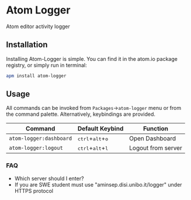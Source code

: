 # Atom Logger
Atom editor activity logger

##  Installation

Installing Atom-Logger is simple. You can find it in the atom.io package registry, or simply run in terminal:
``` bash
apm install atom-logger
```
## Usage
All commands can be invoked from `Packages`→`atom-logger` menu or from the command palette. Alternatively, keybindings are provided.

| Command               | Default Keybind                             | Function |
|-----------------------|---------------------------------------------|----------|
| `atom-logger:dashboard` | <kbd>ctrl</kbd>+<kbd>alt</kbd>+<kbd>o</kbd> | Open Dashboard |
| `atom-logger:logout` | <kbd>ctrl</kbd>+<kbd>alt</kbd>+<kbd>l</kbd>| Logout from server|

### FAQ
- Which server should I enter?
 - If you are SWE student must use "aminsep.disi.unibo.it/logger" under HTTPS protocol
